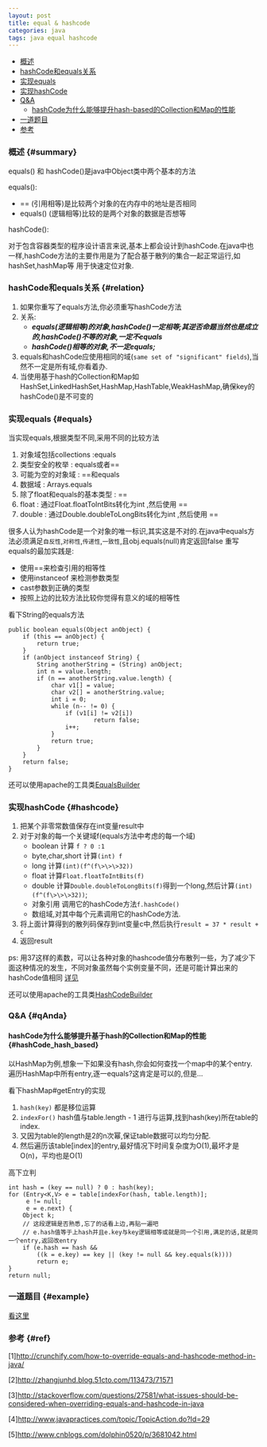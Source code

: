 ```yaml
---
layout: post
title: equal & hashcode
categories: java
tags: java equal hashcode
---
```


*   [概述](#summary)
*   [hashCode和equals关系](#relation)
*   [实现equals](#equals)
*   [实现hashCode](#hashcode)
*   [Q&A](#qAnda)
    *   [hashCode为什么能够提升hash-based的Collection和Map的性能](#hashCode_hash_based)
*   [一道题目](#example)
*   [参考](#ref)

### 概述 {#summary}
equals() 和 hashCode()是java中Object类中两个基本的方法

equals():   

*   == (引用相等)是比较两个对象的在内存中的地址是否相同
*   equals() (逻辑相等)比较的是两个对象的数据是否想等

hashCode():

对于包含容器类型的程序设计语言来说,基本上都会设计到hashCode.在java中也一样,hashCode方法的主要作用是为了配合基于散列的集合一起正常运行,如hashSet,hashMap等
用于快速定位对象.

###  hashCode和equals关系 {#relation}

1.  如果你重写了equals方法,你必须重写hashCode方法
2.  关系:
    *   ***equals(逻辑相等)的对象,hashCode()一定相等;其逆否命题当然也是成立的,hashCode()不等的对象,一定不equals***
    *   ***hashCode()相等的对象,不一定equals;***
3.  equals和hashCode应使用相同的域(`same set of "significant" fields`),当然不一定是所有域,你看着办.
4.  当使用基于hash的Collection和Map如 HashSet,LinkedHashSet,HashMap,HashTable,WeakHashMap,确保key的hashCode()是不可变的

### 实现equals {#equals}

当实现equals,根据类型不同,采用不同的比较方法

1.  对象域包括collections :equals
2.  类型安全的枚举 : equals或者==
3.  可能为空的对象域 : ==和equals
4.  数据域 : Arrays.equals
5.  除了float和equals的基本类型 : ==
6.  float : 通过Float.floatToIntBits转化为int ,然后使用 ==
6.  double : 通过Double.doubleToLongBits转化为int ,然后使用 ==

很多人认为hashCode是一个对象的唯一标识,其实这是不对的.在java中equals方法必须满足`自反性`,`对称性`,`传递性`,`一致性`,且obj.equals(null)肯定返回false
重写equals的最加实践是:

*   使用==来检查引用的相等性
*   使用instanceof 来检测参数类型
*   cast参数到正确的类型
*   按照上边的比较方法比较你觉得有意义的域的相等性

看下String的equals方法

    public boolean equals(Object anObject) {
        if (this == anObject) {
            return true;
        }
        if (anObject instanceof String) {
            String anotherString = (String) anObject;
            int n = value.length;
            if (n == anotherString.value.length) {
                char v1[] = value;
                char v2[] = anotherString.value;
                int i = 0;
                while (n-- != 0) {
                    if (v1[i] != v2[i])
                            return false;
                    i++;
                }
                return true;
            }
        }
        return false;
    }

还可以使用apache的工具类[EqualsBuilder](http://commons.apache.org/proper/commons-lang/apidocs/org/apache/commons/lang3/builder/EqualsBuilder.html)

### 实现hashCode {#hashcode}

1.  把某个非零常数值保存在int变量result中
2.  对于对象的每一个关键域f(equals方法中考虑的每一个域)
    *   boolean 计算 `f ? 0 :1`
    *   byte,char,short 计算`(int) f`
    *   long    计算`(int)(f^(f\>\>\>32))`
    *   float   计算`Float.floatToIntBits(f)`
    *   double  计算`Double.doubleToLongBits(f)`得到一个long,然后计算`(int)(f^(f\>\>\>32))`;
    *   对象引用 调用它的hashCode方法`f.hashCode()`
    *   数组域,对其中每个元素调用它的hashCode方法.
3.  将上面计算得到的散列码保存到int变量c中,然后执行`result = 37 * result + c`
4.  返回result

ps:
用37这样的素数，可以让各种对象的hashcode值分布散列一些，为了减少下面这种情况的发生，不同对象虽然每个实例变量不同，还是可能计算出来的hashCode值相同
[详见](http://stackoverflow.com/questions/8577582/on-integer-multiplication-overflow-and-information-loss)

还可以使用apache的工具类[HashCodeBuilder](http://commons.apache.org/proper/commons-lang/apidocs/org/apache/commons/lang3/builder/HashCodeBuilder.html)

### Q&A {#qAnda}


#### hashCode为什么能够提升基于hash的Collection和Map的性能 {#hashCode_hash_based}

以HashMap为例,想象一下如果没有hash,你会如何查找一个map中的某个entry. 遍历HashMap中所有entry,逐一equals?这肯定是可以的,但是...

看下hashMap#getEntry的实现

1.  `hash(key)` 都是移位运算
2.  `indexFor()` hash值与table.length - 1 进行与运算,找到hash(key)所在table的index.
3.  又因为table的length是2的n次幂,保证table数据可以均匀分配.
4.  然后遍历该table\[index\]的entry,最好情况下时间复杂度为O(1),最坏才是O(n)，平均也是O(1)

高下立判

    int hash = (key == null) ? 0 : hash(key);
    for (Entry<K,V> e = table[indexFor(hash, table.length)];
         e != null;
         e = e.next) {
        Object k;
        // 这段逻辑是否熟悉,忘了的话看上边,再贴一遍吧
        // e.hash值等于上hash并且e.key与key逻辑相等或就是同一个引用,满足的话,就是同一个entry,返回改entry
        if (e.hash == hash &&
            ((k = e.key) == key || (key != null && key.equals(k))))
            return e;
    }
    return null;


### 一道题目 {#example}

[看这里](/2016/03/12/equals_hashcode_eg)

### 参考 {#ref}

[1]<http://crunchify.com/how-to-override-equals-and-hashcode-method-in-java/>

[2]<http://zhangjunhd.blog.51cto.com/113473/71571>

[3]<http://stackoverflow.com/questions/27581/what-issues-should-be-considered-when-overriding-equals-and-hashcode-in-java>

[4]<http://www.javapractices.com/topic/TopicAction.do?Id=29>

[5]<http://www.cnblogs.com/dolphin0520/p/3681042.html>
